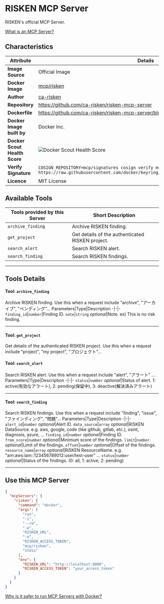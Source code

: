 # RISKEN MCP Server

RISKEN's official MCP Server.

[What is an MCP Server?](https://www.anthropic.com/news/model-context-protocol)

## Characteristics
Attribute|Details|
|-|-|
**Image Source**|Official Image
**Docker Image**|[mcp/risken](https://hub.docker.com/repository/docker/mcp/risken)
**Author**|[ca-risken](https://github.com/ca-risken)
**Repository**|https://github.com/ca-risken/risken-mcp-server
**Dockerfile**|https://github.com/ca-risken/risken-mcp-server/blob/main/Dockerfile
**Docker Image built by**|Docker Inc.
**Docker Scout Health Score**| ![Docker Scout Health Score](https://api.scout.docker.com/v1/policy/insights/org-image-score/badge/mcp/risken)
**Verify Signature**|`COSIGN_REPOSITORY=mcp/signatures cosign verify mcp/risken --key https://raw.githubusercontent.com/docker/keyring/refs/heads/main/public/mcp/latest.pub`
**Licence**|MIT License

## Available Tools
Tools provided by this Server|Short Description
-|-
`archive_finding`|Archive RISKEN finding.|
`get_project`|Get details of the authenticated RISKEN project.|
`search_alert`|Search RISKEN alert.|
`search_finding`|Search RISKEN findings.|

---
## Tools Details

#### Tool: **`archive_finding`**
Archive RISKEN finding. Use this when a request include "archive", "アーカイブ", "ペンディング"...
Parameters|Type|Description
-|-|-
`finding_id`|`number`|Finding ID.
`note`|`string` *optional*|Note. ex) This is no risk finding.

---
#### Tool: **`get_project`**
Get details of the authenticated RISKEN project. Use this when a request include "project", "my project", "プロジェクト"...
#### Tool: **`search_alert`**
Search RISKEN alert. Use this when a request include "alert", "アラート" ...
Parameters|Type|Description
-|-|-
`status`|`number` *optional*|Status of alert. 1: active(有効なアラート), 2: pending(保留中), 3: deactive(解決済みアラート)

---
#### Tool: **`search_finding`**
Search RISKEN findings. Use this when a request include "finding", "issue", "ファインディング", "問題"...
Parameters|Type|Description
-|-|-
`alert_id`|`number` *optional*|Alert ID.
`data_source`|`array` *optional*|RISKEN DataSource. e.g. aws, google, code (like github, gitlab, etc.), osint, diagnosis, azure, ...
`finding_id`|`number` *optional*|Finding ID.
`from_score`|`number` *optional*|Minimum score of the findings.
`limit`|`number` *optional*|Limit of the findings.
`offset`|`number` *optional*|Offset of the findings.
`resource_name`|`array` *optional*|RISKEN ResourceName. e.g. "arn:aws:iam::123456789012:user/test-user" ...
`status`|`number` *optional*|Status of the findings. (0: all, 1: active, 2: pending)

---
## Use this MCP Server

```json
{
  "mcpServers": {
    "risken": {
      "command": "docker",
      "args": [
        "run",
        "-i",
        "--rm",
        "-e",
        "RISKEN_URL",
        "-e",
        "RISKEN_ACCESS_TOKEN",
        "mcp/risken",
        "stdio"
      ],
      "env": {
        "RISKEN_URL": "http://localhost:8000",
        "RISKEN_ACCESS_TOKEN": "your_access_token"
      }
    }
  }
}
```

[Why is it safer to run MCP Servers with Docker?](https://www.docker.com/blog/the-model-context-protocol-simplifying-building-ai-apps-with-anthropic-claude-desktop-and-docker/)
